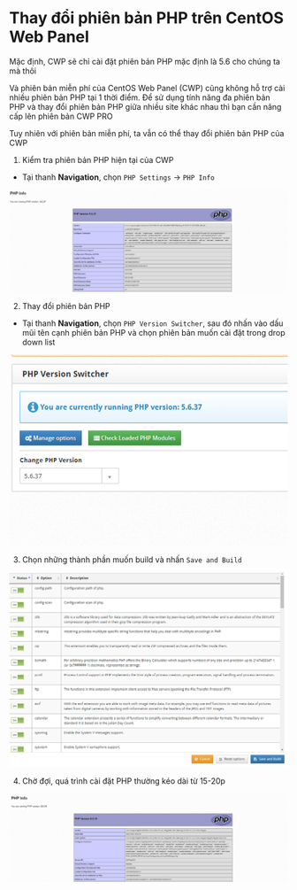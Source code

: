 # Thay đổi phiên bản PHP trên CentOS Web Panel

Mặc định, CWP sẽ chỉ cài đặt phiên bản PHP mặc định là 5.6 cho chúng ta mà thôi

Và phiên bản miễn phí của CentOS Web Panel (CWP) cũng không hỗ trợ cài nhiều phiên bản PHP tại 1 thời điểm. Để sử dụng tính năng đa phiên bản PHP và thay đổi phiên bản PHP giữa nhiều site khác nhau thì bạn cần nâng cấp lên phiên bản CWP PRO

Tuy nhiên với phiên bản miễn phí, ta vẫn có thể thay đổi phiên bản PHP của CWP

1. Kiểm tra phiên bản PHP hiện tại của CWP

- Tại thanh **Navigation**, chọn ```PHP Settings``` -> ```PHP Info```

![](./images/cwp_php_in4.png)

2. Thay đổi phiên bản PHP

- Tại thanh **Navigation**, chọn ```PHP Version Switcher```, sau đó nhấn vào dấu mũi tên cạnh phiên bản PHP và chọn phiên bản muốn cài đặt trong drop down list

![](./images/cwp_php_change_ver.png)

3. Chọn những thành phần muốn build và nhấn ```Save and Build```

![](./images/cwp_php_options.png)

4. Chờ đợi, quá trình cài đặt PHP thường kéo dài từ 15-20p

![](./images/cwp_php_in4_updated.png)

